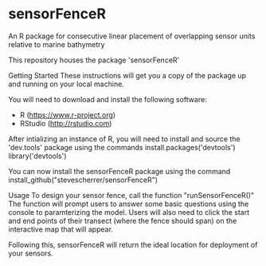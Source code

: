 # sensorFenceR
An R package for consecutive linear placement of overlapping sensor units relative to marine bathymetry

This repository houses the package 'sensorFenceR'

Getting Started
These instructions will get you a copy of the package up and running on your local machine.

You will need to download and install the following software: 
  - R (https://www.r-project.org) 
  - RStudio (http://rstudio.com)
  
 After intializing an instance of R, you will need to install and source the 'dev.tools' package using the commands
  install.packages('devtools')
  library('devtools')
  
 You can now install the sensorFenceR package using the command
  install_github("stevescherrer/sensorFenceR")
 
 Usage
 To design your sensor fence, call the function "runSensorFenceR()"
 The function will prompt users to answer some basic questions using the console to paramterizing the model.
 Users will also need to click the start and end points of their transect (where the fence should span) on the interactive map that will appear.
 
 Following this, sensorFenceR will return the ideal location for deployment of your sensors.
